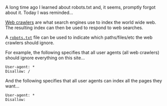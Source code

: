 A long time ago I learned about robots.txt and, it seems, promptly forgot about it.
Today I was reminded...

[Web crawlers](https://en.wikipedia.org/wiki/Web_crawler) are what search engines use to index the world wide web.
The resulting index can then be used to respond to web searches.  

A [`robots.txt`](https://en.wikipedia.org/wiki/Robots_exclusion_standard) file can be used to indicate which paths/files/etc the web crawlers should ignore.

For example, the following specifies that all user agents (all web crawlers) should ignore everything on this site...
```
User-agent: *
Disallow: /
```

And the following specifies that all user agents can index all the pages they want...
```
User-agent: *
Disallow: 
```



